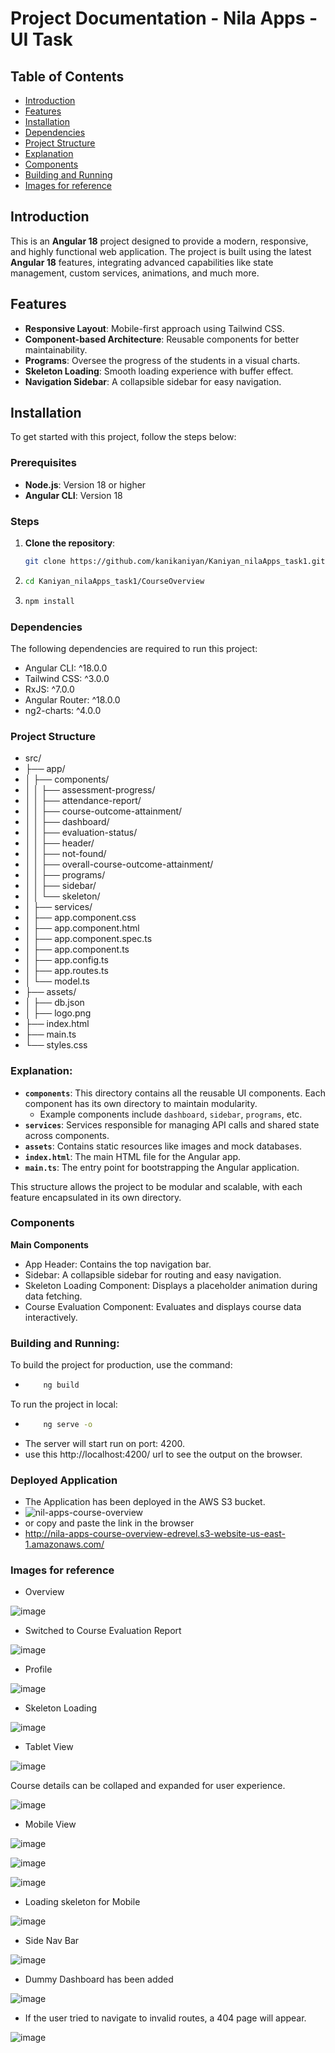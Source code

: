 # Project Documentation - Nila Apps - UI Task

## Table of Contents

- [Introduction](#introduction)
- [Features](#features)
- [Installation](#installation)
- [Dependencies](#dependencies)
- [Project Structure](#project-structure)
- [Explanation](#explanation)
- [Components](#components)
- [Building and Running](#building-and-running)
- [Images for reference](#images-for-reference)

## Introduction

This is an **Angular 18** project designed to provide a modern, responsive, and highly functional web application. The project is built using the latest **Angular 18** features, integrating advanced capabilities like state management, custom services, animations, and much more.

## Features

- **Responsive Layout**: Mobile-first approach using Tailwind CSS.
- **Component-based Architecture**: Reusable components for better maintainability.
- **Programs**: Oversee the progress of the students in a visual charts. 
- **Skeleton Loading**: Smooth loading experience with buffer effect.
- **Navigation Sidebar**: A collapsible sidebar for easy navigation.

## Installation

To get started with this project, follow the steps below:

### Prerequisites

- **Node.js**: Version 18 or higher
- **Angular CLI**: Version 18

### Steps

1. **Clone the repository**:
   ```bash
   git clone https://github.com/kanikaniyan/Kaniyan_nilaApps_task1.git

2. ```bash
   cd Kaniyan_nilaApps_task1/CourseOverview
3. ```bash
   npm install

### Dependencies

The following dependencies are required to run this project:

- Angular CLI: ^18.0.0
- Tailwind CSS: ^3.0.0
- RxJS: ^7.0.0
- Angular Router: ^18.0.0
- ng2-charts: ^4.0.0

### Project Structure

- src/
- ├── app/ 
- │ ├── components/ 
- │ │ ├── assessment-progress/
- │ │ ├── attendance-report/
- │ │ ├── course-outcome-attainment/
- │ │ ├── dashboard/
- │ │ ├── evaluation-status/
- │ │ ├── header/
- │ │ ├── not-found/
- │ │ ├── overall-course-outcome-attainment/
- │ │ ├── programs/
- │ │ ├── sidebar/
- │ │ └── skeleton/
- │ ├── services/
- │ ├── app.component.css
- │ ├── app.component.html
- │ ├── app.component.spec.ts
- │ ├── app.component.ts
- │ ├── app.config.ts
- │ ├── app.routes.ts
- │ └── model.ts
- ├── assets/
- │ ├── db.json
- │ ├── logo.png
- ├── index.html
- ├── main.ts
- └── styles.css

### Explanation:

- **`components`**: This directory contains all the reusable UI components. Each component has its own directory to maintain modularity.
  - Example components include `dashboard`, `sidebar`, `programs`, etc.
- **`services`**: Services responsible for managing API calls and shared state across components.
- **`assets`**: Contains static resources like images and mock databases.
- **`index.html`**: The main HTML file for the Angular app.
- **`main.ts`**: The entry point for bootstrapping the Angular application.

This structure allows the project to be modular and scalable, with each feature encapsulated in its own directory.

### Components

**Main Components**

- App Header: Contains the top navigation bar.
- Sidebar: A collapsible sidebar for routing and easy navigation.
- Skeleton Loading Component: Displays a placeholder animation during data fetching.
- Course Evaluation Component: Evaluates and displays course data interactively.

### Building and Running:

To build the project for production, use the command:
- ```bash
      ng build

To run the project in local:
- ```bash
      ng serve -o

- The server will start run on port: 4200.
- use this http://localhost:4200/ url to see the output on the browser.

### Deployed Application

- The Application has been deployed in the AWS S3 bucket.
- ![nil-apps-course-overview](http://nila-apps-course-overview-edrevel.s3-website-us-east-1.amazonaws.com/)
- or copy and paste the link in the browser
- http://nila-apps-course-overview-edrevel.s3-website-us-east-1.amazonaws.com/

### Images for reference

- Overview

![image](https://github.com/user-attachments/assets/b0f3cfc4-b468-4f26-8521-fb0731eef300)

- Switched to Course Evaluation Report

![image](https://github.com/user-attachments/assets/66f569e6-5883-4579-ab3e-8975492f361e)

- Profile

![image](https://github.com/user-attachments/assets/bcfb7085-a8b1-4844-8142-d0b1195d9a55)

- Skeleton Loading

![image](https://github.com/user-attachments/assets/4749adbf-2c5b-4052-8948-b78903954bcb)

- Tablet View

![image](https://github.com/user-attachments/assets/e9e6ebe7-e45f-4553-a29d-e3cbf716b16b)

Course details can be collaped and expanded for user experience.

![image](https://github.com/user-attachments/assets/72c1ef96-de45-4498-b362-c1959551d8b0)

- Mobile View

![image](https://github.com/user-attachments/assets/6073c0d7-4955-434b-8173-ea15adbaaf26)

![image](https://github.com/user-attachments/assets/5055d180-f873-4e70-93bd-0f4c41625bf0)

![image](https://github.com/user-attachments/assets/8666e9db-b674-446b-8f57-49b7f790a1c2)

- Loading skeleton for Mobile

![image](https://github.com/user-attachments/assets/5375fc4f-540b-4eb9-ba61-1e3e0efb6403)

- Side Nav Bar

![image](https://github.com/user-attachments/assets/6da49cea-5916-43ad-9b0d-54fd5be9fa23)

- Dummy Dashboard has been added

![image](https://github.com/user-attachments/assets/4dd820d2-8a9e-4d84-b7f1-546c44181547)

- If the user tried to navigate to invalid routes, a 404 page will appear.

![image](https://github.com/user-attachments/assets/38424f16-bcbe-419d-9928-edd94eef7577)


